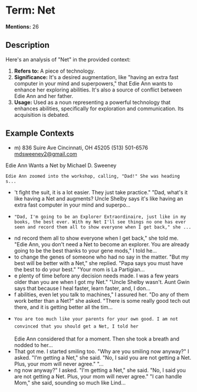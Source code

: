 # Term: Net

**Mentions:** 26

## Description

Here's an analysis of "Net" in the provided context:

1.  **Refers to:** A piece of technology.
2.  **Significance:** It's a desired augmentation, like "having an extra fast computer in your mind and superpowers," that Edie Ann wants to enhance her exploring abilities. It's also a source of conflict between Edie Ann and her father.
3.  **Usage:** Used as a noun representing a powerful technology that enhances abilities, specifically for exploration and communication. Its acquisition is debated.

## Example Contexts

- m)
836 Suire Ave
Cincinnati, OH   45205
(513) 501-6576
mdsweeney2@gmail.com







Edie Ann Wants a Net
by Michael D. Sweeney


    Edie Ann zoomed into the workshop, calling, "Dad!" She was heading s...
- 't fight the suit, it is a lot easier. They just take practice." 
    "Dad, what's it like having a Net and augments? Uncle Shelby says it's like having an extra fast computer in your mind and superpo...
-     "Dad, I'm going to be an Explorer Extraordinaire, just like in my books, the best ever. With my Net I'll see things no one has ever seen and record them all to show everyone when I get back," she ...
- nd record them all to show everyone when I get back," she told me. 
    "Edie Ann, you don't need a Net to become an explorer. You are already going to be the best thanks to your gene mods," I told he...
- to change the genes of someone who had no say in the matter.
    "But my best will be better with a Net," she replied. "Papa says you must have the best to do your best."
    "Your mom is La Partigian...
- e plenty of time before any decision needs made. I was a few years older than you are when I got my Net." 
    "Uncle Shelby wasn't. Aunt Gwin says that because I heal faster, learn faster, and, I don...
- f abilities, even let you talk to machines," I assured her. 
    "Do any of them work better than a Net?" she asked.
    "There is some really good tech out there, and it is getting better all the tim...
-     You are too much like your parents for your own good. I am not convinced that you should get a Net, I told her
    Edie Ann considered that for a moment. Then she took a breath and nodded to her...
-  That got me. I started smiling too. "Why are you smiling now anyway?" I asked. 
    "I'm getting a Net," she said. 
    "No, I said you are not getting a Net. Plus, your mom will never agree." 
    "...
- ng now anyway?" I asked. 
    "I'm getting a Net," she said. 
    "No, I said you are not getting a Net. Plus, your mom will never agree." 
    "I can handle Mom," she said, sounding so much like Lind...
